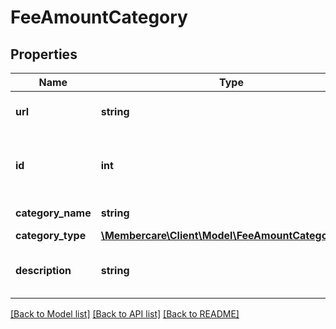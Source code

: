 # FeeAmountCategory

## Properties
Name | Type | Description | Notes
------------ | ------------- | ------------- | -------------
**url** | **string** | The link to the current resource | [optional] 
**id** | **int** | The identification id of the fee amount category. | [optional] 
**category_name** | **string** | The name of the category | [optional] 
**category_type** | [**\Membercare\Client\Model\FeeAmountCategoryType**](FeeAmountCategoryType.md) |  | [optional] 
**description** | **string** | The description of the category. | [optional] 

[[Back to Model list]](../../README.md#documentation-for-models) [[Back to API list]](../../README.md#documentation-for-api-endpoints) [[Back to README]](../../README.md)

